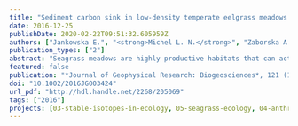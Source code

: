 ```yaml
---
title: "Sediment carbon sink in low-density temperate eelgrass meadows (Baltic Sea)"
date: 2016-12-25
publishDate: 2020-02-22T09:51:32.605959Z
authors: ["Jankowska E.", "<strong>Michel L. N.</strong>", "Zaborska A.", "Włodarska-Kowalczuk M"]
publication_types: ["2"]
abstract: "Seagrass meadows are highly productive habitats that can act as “blue carbon sinks” in coastal ecosystems by facilitating sedimentation and trapping particles. However, the magnitude and occurrence of these effects may be species and density dependent. The present study is the first estimation of seagrass sediment carbon sink in the temperate *Zostera marina* beds in the Baltic Sea. Several descriptors of organic matter characteristics, along with possible organic matter sources in the sediment were compared at vegetated and unvegetated bottoms. The <sup>210</sup>Pb dating of the sediment has been used for accumulation rate assessment. The photopigments and POC concentrations in sediments were higher in vegetated bottoms. The SIAR (Stable Isotopes in R) mixing model based on nitrogen and carbon stable isotope values, indicated that higher percentages of organic matter originated from seagrass production in vegetated sediments (40–45%) compared to unvegetated ones (5–21%). The carbon stock in the upper 10 cm of the vegetated sediments ranged from 50.2 ± 2.2 to 228.0 ± 11.6 (g m<sup>-2</sup>), whereas the annual C accumulation amount from 0.84 ± 0.2 to 3.85 ± 1.2 (g m<sup>-2</sup> yr<sup>-1</sup>). Our study shows that even the relatively weakly developed vegetation of the small temperate seagrass species enhance organic carbon concentration in the sediments. Estimated carbon stock was much lower than those reported for most of the seagrass meadows elsewhere, and the carbon burial rate was the lowest ever reported. Evidently, the global calculations of sediment carbon stock should be reconsidered by taking into account density and species‐related variability."
featured: false
publication: "*Journal of Geophysical Research: Biogeosciences*, 121 (12): 2918-2934"
doi: "10.1002/2016JG003424"
url_pdf: "http://hdl.handle.net/2268/205069"
tags: ["2016"]
projects: [03-stable-isotopes-in-ecology, 05-seagrass-ecology, 04-anthropogenic-impacts]
---
```


